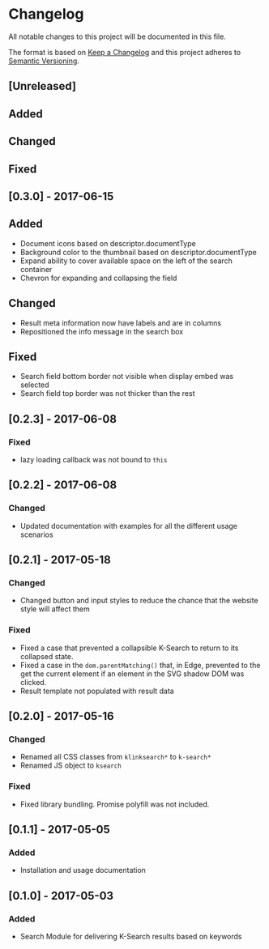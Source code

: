 # Changelog

All notable changes to this project will be documented in this file.

The format is based on [Keep a Changelog](http://keepachangelog.com/en/0.3.0/) 
and this project adheres to [Semantic Versioning](http://semver.org/).

## [Unreleased]

## Added

## Changed

## Fixed

## [0.3.0] - 2017-06-15

## Added

- Document icons based on descriptor.documentType
- Background color to the thumbnail based on descriptor.documentType
- Expand ability to cover available space on the left of the search container
- Chevron for expanding and collapsing the field

## Changed

- Result meta information now have labels and are in columns
- Repositioned the info message in the search box

## Fixed

- Search field bottom border not visible when display embed was selected
- Search field top border was not thicker than the rest

## [0.2.3] - 2017-06-08

### Fixed

- lazy loading callback was not bound to `this`

## [0.2.2] - 2017-06-08

### Changed

- Updated documentation with examples for all the different usage scenarios

## [0.2.1] - 2017-05-18

### Changed

- Changed button and input styles to reduce the chance that the website style will affect them

### Fixed

- Fixed a case that prevented a collapsible K-Search to return to its collapsed state.
- Fixed a case in the `dom.parentMatching()` that, in Edge, prevented to the get the current 
  element if an element in the SVG shadow DOM was clicked.
- Result template not populated with result data

## [0.2.0] - 2017-05-16

### Changed

- Renamed all CSS classes from `klinksearch*` to `k-search*`
- Renamed JS object to `ksearch`

### Fixed

- Fixed library bundling. Promise polyfill was not included.

## [0.1.1] - 2017-05-05

### Added 

- Installation and usage documentation

## [0.1.0] - 2017-05-03

### Added 

- Search Module for delivering K-Search results based on keywords
